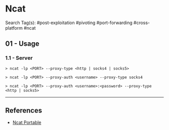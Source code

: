 # Ncat

Search Tag(s): #post-exploitation #pivoting #port-forwarding #cross-platform #ncat

## 01 - Usage

### 1.1 - Server

```
> ncat -lp <PORT> --proxy-type <http | socks4 | socks5>

> ncat -lp <PORT> --proxy-auth <username> --proxy-type socks4

> ncat -lp <PORT> --proxy-auth <username>:<password> --proxy-type <http | socks5>
```

---
## References

- [Ncat Portable](https://secwiki.org/w/Nmap/Ncat_Portable)